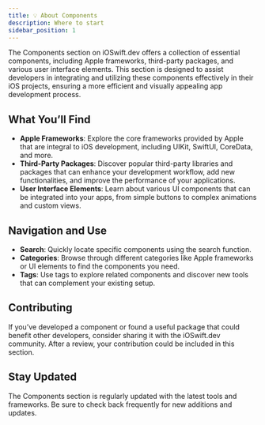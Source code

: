 ```yaml
---
title: 💡 About Components
description: Where to start
sidebar_position: 1
---
```


The Components section on iOSwift.dev offers a collection of essential components, including Apple frameworks, third-party packages, and various user interface elements. This section is designed to assist developers in integrating and utilizing these components effectively in their iOS projects, ensuring a more efficient and visually appealing app development process.

## What You’ll Find

- **Apple Frameworks**: Explore the core frameworks provided by Apple that are integral to iOS development, including UIKit, SwiftUI, CoreData, and more.
- **Third-Party Packages**: Discover popular third-party libraries and packages that can enhance your development workflow, add new functionalities, and improve the performance of your applications.
- **User Interface Elements**: Learn about various UI components that can be integrated into your apps, from simple buttons to complex animations and custom views.

## Navigation and Use

- **Search**: Quickly locate specific components using the search function.
- **Categories**: Browse through different categories like Apple frameworks or UI elements to find the components you need.
- **Tags**: Use tags to explore related components and discover new tools that can complement your existing setup.

## Contributing

If you’ve developed a component or found a useful package that could benefit other developers, consider sharing it with the iOSwift.dev community. After a review, your contribution could be included in this section.

## Stay Updated

The Components section is regularly updated with the latest tools and frameworks. Be sure to check back frequently for new additions and updates.
